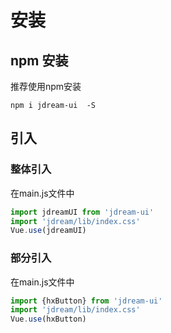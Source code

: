 # 安装

## npm 安装
推荐使用npm安装
```
npm i jdream-ui  -S
```
## 引入
### 整体引入
在main.js文件中
```js
import jdreamUI from 'jdream-ui'
import 'jdream/lib/index.css'
Vue.use(jdreamUI)
```
### 部分引入
在main.js文件中
```js
import {hxButton} from 'jdream-ui'
import 'jdream/lib/index.css'
Vue.use(hxButton)
```   
 